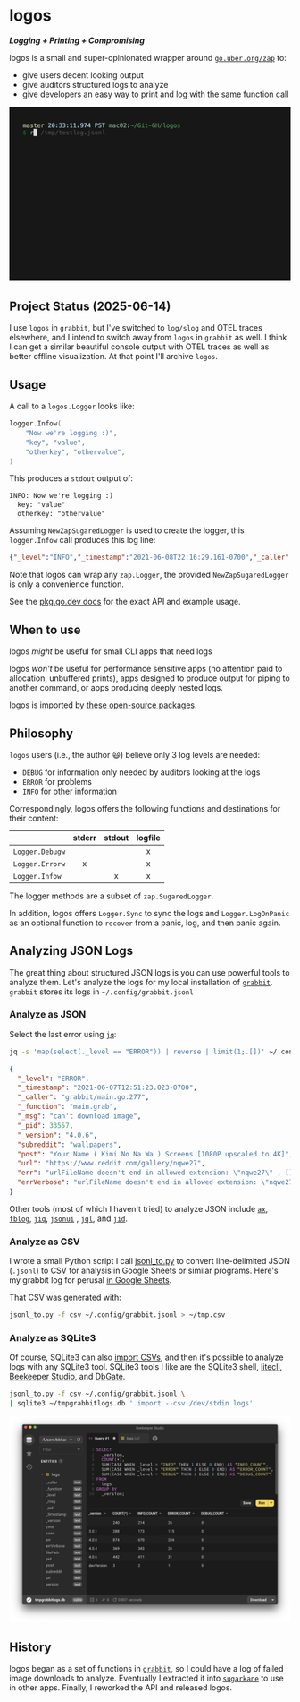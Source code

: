 # logos

***Logging + Printing + Compromising***

logos is a small and super-opinionated wrapper around [`go.uber.org/zap`](https://pkg.go.dev/go.uber.org/zap?utm_source=godoc) to:

- give users decent looking output
- give auditors structured logs to analyze
- give developers an easy way to print and log with the same function call

![demo](./demo/demo.gif)

## Project Status (2025-06-14)

I use `logos` in `grabbit`, but I've switched to `log/slog` and OTEL traces elsewhere, and I intend to switch away from `logos` in `grabbit` as well. I think I can get a similar beautiful console output with OTEL traces as well as better offline visualization. At that point I'll archive `logos`.

## Usage

A call to a `logos.Logger` looks like:

```go
logger.Infow(
    "Now we're logging :)",
    "key", "value",
    "otherkey", "othervalue",
)
```

This produces a `stdout` output of:

```
INFO: Now we're logging :)
  key: "value"
  otherkey: "othervalue"
```

Assuming `NewZapSugaredLogger` is used to create the logger,
this `logger.Infow` call produces this log line:

```json
{"_level":"INFO","_timestamp":"2021-06-08T22:16:29.161-0700","_caller":"logos/example_logos_test.go:21","_function":"github.com/bbkane/logos_test.Example","_msg":"Now we're logging :)","_pid":49721,"_version":"v1.0.0","key":"value","otherkey":"othervalue"}
```

Note that logos can wrap any `zap.Logger`, the provided `NewZapSugaredLogger` is only a convenience function.

See the [pkg.go.dev docs](https://pkg.go.dev/github.com/bbkane/logos) for the exact API and example usage.

## When to use

logos *might* be useful for small CLI apps that need logs

logos *won't* be useful for performance sensitive apps (no attention paid to allocation, unbuffered prints), apps designed to produce output for piping to another command, or apps producing deeply nested logs.

logos is imported by [these open-source packages](https://pkg.go.dev/github.com/bbkane/logos?tab=importedby).

## Philosophy

`logos` users (i.e., the author 😃)  believe only 3 log levels are needed:

- `DEBUG` for information only needed by auditors looking at the logs
- `ERROR` for problems
- `INFO` for other information

Correspondingly, logos offers the following functions and destinations for their content:

|                 | stderr | stdout | logfile |
| --------------- | :----: | :----: | :-----: |
| `Logger.Debugw` |        |        |    x    |
| `Logger.Errorw` |   x    |        |    x    |
| `Logger.Infow`  |        |   x    |    x    |

The logger methods are a subset of `zap.SugaredLogger`.

In addition, logos offers `Logger.Sync` to sync the logs and `Logger.LogOnPanic` as an optional function to `recover` from a panic, log, and then panic again.

## Analyzing JSON Logs

The great thing about structured JSON logs is you can use powerful tools to analyze them. Let's analyze the logs for my local installation of [`grabbit`](https://github.com/bbkane/grabbit). `grabbit` stores its logs in `~/.config/grabbit.jsonl`

### Analyze as JSON

Select the last error using [`jq`](https://stedolan.github.io/jq/):

```bash
jq -s 'map(select(._level == "ERROR")) | reverse | limit(1;.[])' ~/.config/grabbit.jsonl
```

```json
{
  "_level": "ERROR",
  "_timestamp": "2021-06-07T12:51:23.023-0700",
  "_caller": "grabbit/main.go:277",
  "_function": "main.grab",
  "_msg": "can't download image",
  "_pid": 33557,
  "_version": "4.0.6",
  "subreddit": "wallpapers",
  "post": "Your Name ( Kimi No Na Wa ) Screens [1080P upscaled to 4K]",
  "url": "https://www.reddit.com/gallery/nqwe27",
  "err": "urlFileName doesn't end in allowed extension: \"nqwe27\" , []string{\".jpg\", \".jpeg\", \".png\"}\n ",
  "errVerbose": "urlFileName doesn't end in allowed extension: \"nqwe27\" , []string{\".jpg\", \".jpeg\", \".png\"}\n \nmain.validateImageURL\n\t/home/runner/work/grabbit/grabbit/main.go:198\nmain.grab\n\t/home/runner/work/grabbit/grabbit/main.go:275\nmain.run\n\t/home/runner/work/grabbit/grabbit/main.go:416\nmain.main\n\t/home/runner/work/grabbit/grabbit/main.go:429\nruntime.main\n\t/opt/hostedtoolcache/go/1.16.2/x64/src/runtime/proc.go:225\nruntime.goexit\n\t/opt/hostedtoolcache/go/1.16.2/x64/src/runtime/asm_amd64.s:1371"
}
```

Other tools  (most of which I haven't tried) to analyze  JSON  include [`ax`](https://github.com/egnyte/ax), [`fblog`](https://github.com/brocode/fblog), [`jiq`](https://github.com/fiatjaf/jiq), [`jsonui`](https://github.com/gulyasm/jsonui)  , [`jql`](https://github.com/cube2222/jql), and [`jid`](https://github.com/simeji/jid).

### Analyze as CSV

I wrote a small Python script I call [jsonl_to.py](https://github.com/bbkane/dotfiles/blob/master/bin_common/bin_common/jsonl_to.py) to convert line-delimited JSON (`.jsonl`) to CSV for analysis in Google Sheets or similar programs. Here's my grabbit log for perusal [in Google Sheets](https://docs.google.com/spreadsheets/d/1FUA8kWBhkAr1eyaZZ0selVuVv-J6nilovCQz9HEUDkk/edit?usp=sharing).

That CSV was generated with:

```bash
jsonl_to.py -f csv ~/.config/grabbit.jsonl > ~/tmp.csv
```

### Analyze as SQLite3

Of course, SQLite3 can also [import CSVs](https://unix.stackexchange.com/a/638984/185953), and then it's possible to analyze logs with any SQLite3 tool. SQLite3 tools I like are the SQLite3 shell, [litecli](https://github.com/dbcli/litecli), [Beekeeper Studio](https://www.beekeeperstudio.io/), and [DbGate](https://dbgate.org/).

```bash
jsonl_to.py -f csv ~/.config/grabbit.jsonl \
| sqlite3 ~/tmpgrabbitlogs.db '.import --csv /dev/stdin logs'
```

![Beekeeper Studio Results](./beekeeper_studio_results.png)

## History

logos began as a set of functions in [`grabbit`](https://github.com/bbkane/grabbit), so I could have a log of failed image downloads to analyze. Eventually I extracted it into [`sugarkane`](https://github.com/bbkane/sugarkane) to use in other apps. Finally, I reworked the API and released logos.
